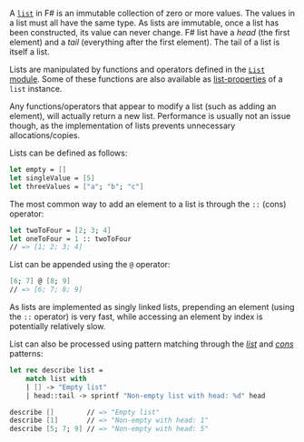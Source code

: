 A [`list`][lists] in F# is an immutable collection of zero or more values. The values in a list must all have the same type. As lists are immutable, once a list has been constructed, its value can never change. F# list have a _head_ (the first element) and a _tail_ (everything after the first element). The tail of a list is itself a list.

Lists are manipulated by functions and operators defined in the [`List` module][list-module]. Some of these functions are also available as [list-properties][list-properties] of a `list` instance.

Any functions/operators that appear to modify a list (such as adding an element), will actually return a new list. Performance is usually not an issue though, as the implementation of lists prevents unnecessary allocations/copies.

Lists can be defined as follows:

```fsharp
let empty = []
let singleValue = [5]
let threeValues = ["a"; "b"; "c"]
```

The most common way to add an element to a list is through the `::` (cons) operator:

```fsharp
let twoToFour = [2; 3; 4]
let oneToFour = 1 :: twoToFour
// => [1; 2; 3; 4]
```

List can be appended using the `@` operator:

```fsharp
[6; 7] @ [8; 9]
// => [6; 7; 8; 9]
```

As lists are implemented as singly linked lists, prepending an element (using the `::` operator) is very fast, while accessing an element by index is potentially relatively slow.

List can also be processed using pattern matching through the [_list_][list-pattern] and [_cons_][cons-pattern] patterns:

```fsharp
let rec describe list =
    match list with
    | [] -> "Empty list"
    | head::tail -> sprintf "Non-empty list with head: %d" head

describe []        // => "Empty list"
describe [1]       // => "Non-empty with head: 1"
describe [5; 7; 9] // => "Non-empty with head: 5"
```

[lists]: https://docs.microsoft.com/en-us/dotnet/fsharp/language-reference/lists
[list-module]: https://msdn.microsoft.com/visualfsharpdocs/conceptual/collections.list-module-%5Bfsharp%5D?f=255&MSPPError=-2147217396
[list-properties]: https://docs.microsoft.com/en-us/dotnet/fsharp/language-reference/lists#properties
[cons-pattern]: https://docs.microsoft.com/en-us/dotnet/fsharp/language-reference/pattern-matching#cons-pattern
[list-pattern]: https://docs.microsoft.com/en-us/dotnet/fsharp/language-reference/pattern-matching#list-pattern
